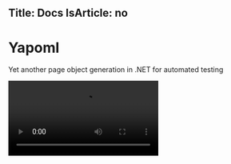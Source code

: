 Title: Docs
IsArticle: no
---

<div class="px-4 py-5 my-5 text-center">
    <h1 class="display-5 fw-bold">Yapoml</h1>
    <div class="col-lg-6 mx-auto">
        <p class="lead mb-4">Yet another page object generation in .NET for automated testing</p>
    </div>
</div>

<div class="row py-3 justify-content-center">
    <video src="img/Promo.mp4" controls autoplay></video>
</div>
